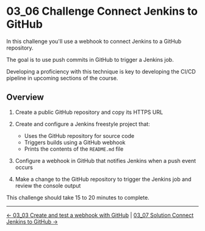 # 03_06 Challenge Connect Jenkins to GitHub

In this challenge you'll use a webhook to connect Jenkins to a GitHub repository.

The goal is to use push commits in GitHub to trigger a Jenkins job.

Developing a proficiency with this technique is key to developing the CI/CD pipeline in upcoming sections of the course.

## **Overview**

1. Create a public GitHub repository and copy its HTTPS URL
2. Create and configure a Jenkins freestyle project that:

   - Uses the GitHub repository for source code
   - Triggers builds using a GitHub webhook
   - Prints the contents of the `README.md` file

3. Configure a webhook in GitHub that notifies Jenkins when a push event occurs
4. Make a change to the GitHub repository to trigger the Jenkins job and review the console output

This challenge should take 15 to 20 minutes to complete.

<!-- FooterStart -->
---
[← 03_03 Create and test a webhook with GitHub](../03_03_create_a_webhook_with_github/README.md) | [03_07 Solution Connect Jenkins to GitHub →](../03_05_solution_connect_jenkins_to_github/README.md)
<!-- FooterEnd -->
